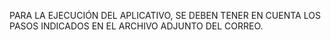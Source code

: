 PARA LA EJECUCIÓN DEL APLICATIVO, SE DEBEN TENER EN CUENTA LOS PASOS INDICADOS EN EL ARCHIVO ADJUNTO DEL CORREO.
